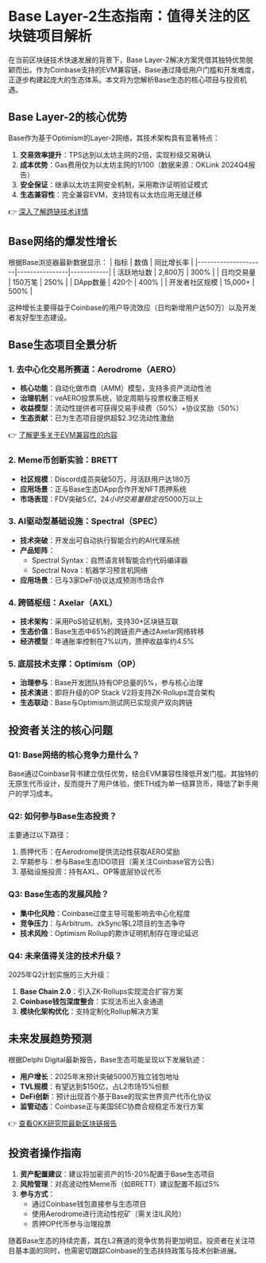 # Base Layer-2生态指南：值得关注的区块链项目解析

在当前区块链技术快速发展的背景下，Base Layer-2解决方案凭借其独特优势脱颖而出。作为Coinbase支持的EVM兼容链，Base通过降低用户门槛和开发难度，正逐步构建起庞大的生态体系。本文将为您解析Base生态的核心项目与投资机遇。

## Base Layer-2的核心优势

Base作为基于Optimism的Layer-2网络，其技术架构具有显著特点：
1. **交易效率提升**：TPS达到以太坊主网的2倍，实现秒级交易确认
2. **成本优势**：Gas费用仅为以太坊主网的1/100（数据来源：OKLink 2024Q4报告）
3. **安全保证**：继承以太坊主网安全机制，采用欺诈证明验证模式
4. **生态兼容性**：完全兼容EVM，支持现有以太坊应用无缝迁移

👉 [深入了解跨链技术详情](https://bit.ly/okx_welcome)

## Base网络的爆发性增长

根据Base浏览器最新数据显示：
| 指标                | 数值           | 同比增长率 |
|---------------------|----------------|------------|
| 活跃地址数          | 2,800万        | 300%       |
| 日均交易量          | 150万笔        | 250%       |
| DApp数量            | 420个          | 400%       |
| 开发者社区规模      | 15,000+        | 500%       |

这种增长主要得益于Coinbase的用户导流效应（日均新增用户达50万）以及开发者友好型生态建设。

## Base生态项目全景分析

### 1. 去中心化交易所赛道：Aerodrome（AERO）
- **核心功能**：自动化做市商（AMM）模型，支持多资产流动性池
- **治理机制**：veAERO投票系统，锁定周期与投票权重正相关
- **收益模型**：流动性提供者可获得交易手续费（50%）+协议奖励（50%）
- **生态贡献**：已为生态项目提供超$2.3亿流动性激励

👉 [了解更多关于EVM兼容性的内容](https://bit.ly/okx_welcome)

### 2. Meme币创新实验：BRETT
- **社区规模**：Discord成员突破50万，月活跃用户达180万
- **应用场景**：正与Base生态DApp合作开发NFT质押系统
- **市场表现**：FDV突破$5亿，24小时交易量稳定在$5000万以上

### 3. AI驱动型基础设施：Spectral（SPEC）
- **技术突破**：开发出可自动执行智能合约的AI代理系统
- **产品矩阵**：
  - Spectral Syntax：自然语言转智能合约代码编译器
  - Spectral Nova：机器学习预言机网络
- **应用场景**：已与3家DeFi协议达成预测市场合作

### 4. 跨链枢纽：Axelar（AXL）
- **技术架构**：采用PoS验证机制，支持30+区块链互联
- **生态价值**：Base生态中65%的跨链资产通过Axelar网络转移
- **经济模型**：年通胀率控制在7%以内，质押收益率约4.5%

### 5. 底层技术支撑：Optimism（OP）
- **治理参与**：Base开发团队持有OP总量的5%，参与核心治理
- **技术演进**：即将升级的OP Stack V2将支持ZK-Rollups混合架构
- **生态联动**：Base与Optimism测试网已实现资产双向跨链

## 投资者关注的核心问题

### Q1: Base网络的核心竞争力是什么？
Base通过Coinbase背书建立信任优势，结合EVM兼容性降低开发门槛。其独特的无原生代币设计，反而提升了用户体验，使ETH成为单一结算货币，降低了新手用户的学习成本。

### Q2: 如何参与Base生态投资？
主要通过以下路径：
1. 质押代币：在Aerodrome提供流动性获取AERO奖励
2. 早期参与：参与Base生态IDO项目（需关注Coinbase官方公告）
3. 基础设施投资：持有AXL、OP等底层协议代币

### Q3: Base生态的发展风险？
- **集中化风险**：Coinbase过度主导可能影响去中心化程度
- **竞争压力**：与Arbitrum、zkSync等L2项目的生态争夺
- **技术风险**：Optimism Rollup的欺诈证明机制存在理论延迟

### Q4: 未来值得关注的技术升级？
2025年Q2计划实施的三大升级：
1. **Base Chain 2.0**：引入ZK-Rollups实现混合扩容方案
2. **Coinbase钱包深度整合**：实现法币出入金通道
3. **模块化架构优化**：支持定制化Rollup解决方案

## 未来发展趋势预测

根据Delphi Digital最新报告，Base生态可能呈现以下发展轨迹：
- **用户增长**：2025年末预计突破5000万独立钱包地址
- **TVL规模**：有望达到$150亿，占L2市场15%份额
- **DeFi创新**：预计出现首个基于Base的现实世界资产代币化协议
- **监管动态**：Coinbase正与美国SEC协商合规稳定币发行方案

👉 [查看OKX研究院最新区块链报告](https://bit.ly/okx_welcome)

## 投资者操作指南

1. **资产配置建议**：建议将加密资产的15-20%配置于Base生态项目
2. **风险管理**：对高波动性Meme币（如BRETT）建议配置不超过5%
3. **参与方式**：
   - 通过Coinbase钱包直接参与生态项目
   - 使用Aerodrome进行流动性挖矿（需关注IL风险）
   - 质押OP代币参与治理投票

随着Base生态的持续完善，其在L2赛道的竞争优势将更加明显。投资者在关注项目基本面的同时，也需密切跟踪Coinbase的生态扶持政策与技术创新进展。